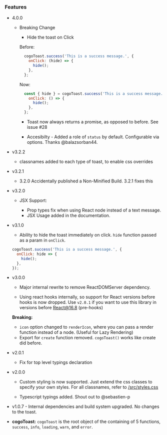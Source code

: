 ### Features

- 4.0.0

  - Breaking Change
    - Hide the toast on Click

    Before:

    ```javascript
      cogoToast.success('This is a success message.', {
        onClick: (hide) => {
          hide();
        },
      };
    ```

    Now:

    ```javascript
      const { hide } = cogoToast.success('This is a success message.', {
        onClick: () => {
          hide();
        },
      };
    ```

    - Toast now always returns a promise, as opposed to before. See issue #28

    - Accesibilty - Added a role of `status` by default. Configurable via options. Thanks @balazsorban44.

- v3.2.2

  - classnames added to each type of toast, to enable css overrides

- v3.2.1

  - 3.2.0 Accidentally published a Non-Minified Build. 3.2.1 fixes this

- v3.2.0

  - JSX Support:

    - Prop types fix when using React node instead of a text message.
    - JSX Usage added in the documentation.

- v3.1.0

  - Ability to hide the toast immediately on click. `hide` function passed as a param in `onClick`.

  ```javascript
  cogoToast.success('This is a success message.', {
    onClick: hide => {
      hide();
    },
  });
  ```

- v3.0.0

  - Major internal rewrite to remove ReactDOMServer dependency.

  - Using react hooks internally, so support for React versions before hooks is now dropped. Use `v2.0.1` if you want to use this library in versions before React@16.8 (pre-hooks)

  **Breaking:**

  - `icon` option changed to `renderIcon`, where you can pass a render function instead of a node. (Useful for Lazy Rendering)
  - Export for `create` function removed. `cogoToast()` works like create did before.

- v2.0.1

  - Fix for top level typings declaration

- v2.0.0

  - Custom styling is now supported. Just extend the css classes to specify your own styles. For all classnames, refer to [/src/styles.css](/src/styles.css)

  - Typescript typings added. Shout out to @sebastien-p

- v1.0.7 - Internal dependencies and build system upgraded. No changes to the toast.

- **cogoToast:** `cogoToast` is the root object of the containing of 5 functions, `success`, `info`, `loading`, `warn`, and `error`.
